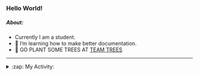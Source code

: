 ### Hello World!

##### About:
- Currently I am a student.
- 🌱 I’m learning how to make better documentation.
- 🌱 GO PLANT SOME TREES AT [TEAM TREES](https://teamtrees.org/)

---
<details>
  <summary>:zap: My Activity:</summary>
  
<!--START_SECTION:waka-->
![Code Time](http://img.shields.io/badge/Code%20Time-1%2C120%20hrs%2050%20mins-blue)

**I'm a Night 🦉** 

```text
🌞 Morning                1532 commits        ██░░░░░░░░░░░░░░░░░░░░░░░   09.61 % 
🌆 Daytime                5468 commits        █████████░░░░░░░░░░░░░░░░   34.31 % 
🌃 Evening                4527 commits        ███████░░░░░░░░░░░░░░░░░░   28.41 % 
🌙 Night                  4409 commits        ███████░░░░░░░░░░░░░░░░░░   27.67 % 
```
📅 **I'm Most Productive on Wednesday** 

```text
Monday                   2338 commits        ████░░░░░░░░░░░░░░░░░░░░░   14.67 % 
Tuesday                  1986 commits        ███░░░░░░░░░░░░░░░░░░░░░░   12.46 % 
Wednesday                3818 commits        ██████░░░░░░░░░░░░░░░░░░░   23.96 % 
Thursday                 2063 commits        ███░░░░░░░░░░░░░░░░░░░░░░   12.95 % 
Friday                   1573 commits        ██░░░░░░░░░░░░░░░░░░░░░░░   09.87 % 
Saturday                 1427 commits        ██░░░░░░░░░░░░░░░░░░░░░░░   08.95 % 
Sunday                   2731 commits        ████░░░░░░░░░░░░░░░░░░░░░   17.14 % 
```


📊 **This Week I Spent My Time On** 

```text
🔥 Editors: 
VS Code                  5 hrs 35 mins       █████████████████████████   100.00 % 

🐱‍💻 Projects: 
praise                   5 hrs 33 mins       █████████████████████████   99.40 % 
CSF22                    2 mins              ░░░░░░░░░░░░░░░░░░░░░░░░░   00.60 % 
```


 Last Updated on 10/05/2023 08:08:22 UTC
<!--END_SECTION:waka-->
</details>
